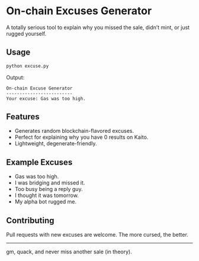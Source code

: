 # On-chain Excuses Generator  

A totally serious tool to explain why you missed the sale, didn’t mint, or just rugged yourself.  

## Usage  
```bash
python excuse.py
```

Output:  
```
On-chain Excuse Generator  
-------------------------  
Your excuse: Gas was too high.
```

## Features  
- Generates random blockchain-flavored excuses.  
- Perfect for explaining why you have 0 results on Kaito.  
- Lightweight, degenerate-friendly.  

## Example Excuses  
- Gas was too high.  
- I was bridging and missed it.  
- Too busy being a reply guy.  
- I thought it was tomorrow.  
- My alpha bot rugged me.  

## Contributing  
Pull requests with new excuses are welcome. The more cursed, the better.  

---
gm, quack, and never miss another sale (in theory).  
